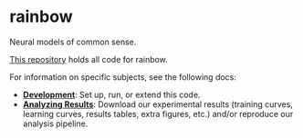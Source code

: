 rainbow
=======
Neural models of common sense.

[This repository][source] holds all code for rainbow.

For information on specific subjects, see the following docs:

  - **[Development][development]**: Set up, run, or extend this code.
  - **[Analyzing Results][analyzing-results]**: Download our experimental
    results (training curves, learning curves, results tables, extra figures,
    etc.) and/or reproduce our analysis pipeline.


[analyzing-results]: ./docs/analyzing-results.md
[development]: ./docs/development.md
[source]: https://github.com/allenai/rainbow
